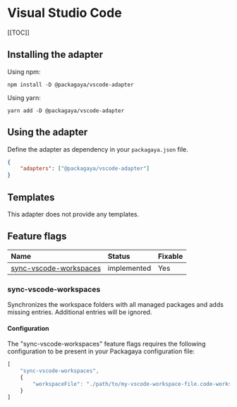 # Visual Studio Code

[[TOC]]

## Installing the adapter

Using npm:

```
npm install -D @packagaya/vscode-adapter
```

Using yarn:

```
yarn add -D @packagaya/vscode-adapter
```

## Using the adapter

Define the adapter as dependency in your `packagaya.json` file.

```json
{
    "adapters": ["@packagaya/vscode-adapter"]
}
```

## Templates

This adapter does not provide any templates.

## Feature flags

| Name                            | Status      | Fixable |
| :------------------------------ | :---------- | :------ |
| [sync-vscode-workspaces](#sync-vscode-workspaces)   | implemented | Yes     |

### sync-vscode-workspaces

Synchronizes the workspace folders with all managed packages and adds missing entries. Additional entries will be ignored.

#### Configuration

The "sync-vscode-workspaces" feature flags requires the following configuration to be present in your Packagaya configuration file:

```js
[
    "sync-vscode-workspaces",
    {
        "workspaceFile": "./path/to/my-vscode-workspace-file.code-workspace"
    }
]
```
